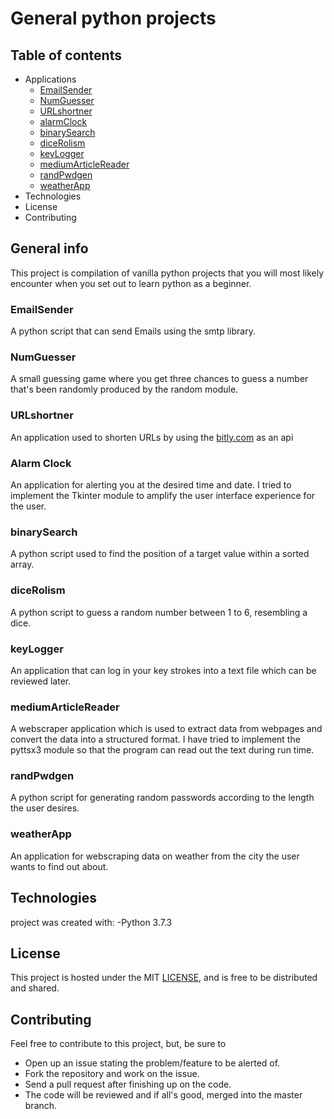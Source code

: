 # General python projects
## Table of contents
- Applications 
	- [EmailSender](#EmailSender)
	- [NumGuesser](#NumGuesser)
	- [URLshortner](#URLshortner)
	- [alarmClock](#alarmClock)
	- [binarySearch](#binarySearch)
	- [diceRolism](#diceRolism)
	- [keyLogger](#keyLogger)
	- [mediumArticleReader](#mediumArticleReader)
	- [randPwdgen](#randPwdgen)
	- [weatherApp](#weatherApp)
- Technologies
- License
- Contributing


## General info
This project is compilation of vanilla python projects that you will most likely encounter when you set out to learn python as a beginner.
### EmailSender
A python script that can send Emails using the smtp library.
### NumGuesser
A small guessing game where you get three chances to guess a number that's been randomly produced by the random module.
### URLshortner
An application used to shorten URLs by using the [bitly.com](https://bitly.com/) as an api
### Alarm Clock
An application for alerting you at the desired time and date. I tried to implement the Tkinter module to amplify the user interface experience for the user.
### binarySearch
A python script used to find the position of a target value within a sorted array.
### diceRolism
A python script to guess a random number between 1 to 6, resembling a dice.
### keyLogger
An application that can log in your key strokes into a text file which can be reviewed later.
### mediumArticleReader
A webscraper application which is used to extract data from webpages and convert the data into a structured format. I have tried to implement the pyttsx3 module so that the program can read out the text during run time.
### randPwdgen
A python script for generating random passwords according to the length the user desires.
### weatherApp
An application for webscraping data on weather from the city the user wants to find out about.

## Technologies
project was created with:
-Python 3.7.3

## License
This project is hosted under the MIT [LICENSE](https://github.com/atulvc2001/generalPyProjects/blob/main/LICENSE), and is free to be distributed and shared.

## Contributing
Feel free to contribute to this project, but, be sure to <br>
- Open up an issue stating the problem/feature to be alerted of.
- Fork the repository and work on the issue.
- Send a pull request after finishing up on the code.
- The code will be reviewed and if all's good, merged into the master branch.
